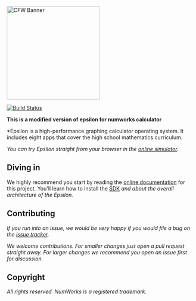 <img src="https://i.imgur.com/nV30FYa.jpg" alt="CFW Banner" height="250" >

[![Build Status](https://github.com/numworks/epsilon/workflows/Continuous%20integration/badge.svg)](https://github.com/numworks/epsilon/actions?workflow=Continuous+integration)

**This is a modified version of epsilon for numworks calculator**

*Epsilon is a high-performance graphing calculator operating system. It includes eight apps that cover the high school mathematics curriculum.

*You can try Epsilon straight from your browser in the [online simulator](https://www.numworks.com/simulator/).*

## Diving in

We highly recommend you start by reading the [online documentation](https://www.numworks.com/resources/engineering/software/) for this project. You'll learn how to install the
[SDK](https://www.numworks.com/resources/engineering/software/build/) *and about the overall architecture of the Epsilon.*

## Contributing

*If you run into an issue, we would be very happy if you would file a bug on the [issue tracker](https://github.com/numworks/epsilon/issues).*

*We welcome contributions. For smaller changes just open a pull request straight away. For larger changes we recommend you open an issue first for discussion.*

## Copyright

*All rights reserved. NumWorks is a registered trademark.*
